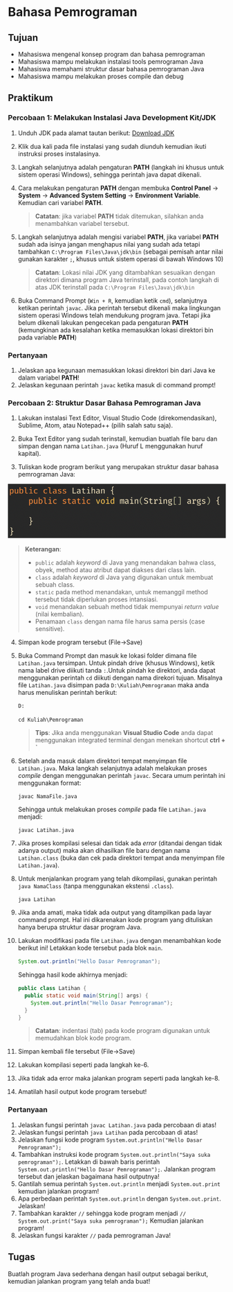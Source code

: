 # Bahasa Pemrograman

## Tujuan

- Mahasiswa mengenal konsep program dan bahasa pemrograman
- Mahasiswa mampu melakukan instalasi tools pemrograman Java
- Mahasiswa memahami struktur dasar bahasa pemrograman Java
- Mahasiswa mampu melakukan proses compile dan debug

## Praktikum

### Percobaan 1: Melakukan Instalasi Java Development Kit/JDK

1. Unduh JDK pada alamat tautan berikut: [Download JDK](https://www.oracle.com/technetwork/java/javase/downloads/index.html)

2. Klik dua kali pada file instalasi yang sudah diunduh kemudian ikuti instruksi proses instalasinya.

3. Langkah selanjutnya adalah pengaturan **PATH** (langkah ini khusus untuk
   sistem operasi Windows), sehingga perintah java dapat dikenali.

4. Cara melakukan pengaturan **PATH** dengan membuka **Control Panel** ->
   **System** -> **Advanced System Setting** -> **Environment Variable**.
   Kemudian cari variabel **PATH**.

   > **Catatan**: jika variabel **PATH** tidak ditemukan, silahkan anda
   > menambahkan variabel tersebut.

5. Langkah selanjutnya adalah mengisi variabel **PATH**, jika variabel **PATH**
   sudah ada isinya jangan menghapus nilai yang sudah ada tetapi tambahkan
   `C:\Program Files\Java\jdk\bin` (sebagai pemisah antar nilai gunakan karakter
   `;`, khusus untuk sistem operasi di bawah Windows 10)

   > **Catatan**: Lokasi nilai JDK yang ditambahkan sesuaikan dengan direktori dimana
   > program Java terinstall, pada contoh langkah di atas JDK terinstall pada
   > `C:\Program Files\Java\jdk\bin`

6. Buka Command Prompt (`Win + R`, kemudian ketik `cmd`), selanjutnya ketikan
   perintah `javac`. Jika perintah tersebut dikenali maka lingkungan sistem
   operasi Windows telah mendukung program java. Tetapi jika belum dikenali
   lakukan pengecekan pada pengaturan **PATH** (kemungkinan ada kesalahan ketika
   memasukkan lokasi direktori bin pada variable **PATH**)

### Pertanyaan

1. Jelaskan apa kegunaan memasukkan lokasi direktori bin dari Java ke dalam
   variabel **PATH**!
2. Jelaskan kegunaan perintah `javac` ketika masuk di command prompt!

### Percobaan 2: Struktur Dasar Bahasa Pemrograman Java

1. Lakukan instalasi Text Editor, Visual Studio Code (direkomendasikan),
   Sublime, Atom, atau Notepad++ (pilih salah satu saja).

2. Buka Text Editor yang sudah terinstall, kemudian buatlah file baru dan simpan
   dengan nama `Latihan.java` (Huruf L menggunakan huruf kapital).

3. Tuliskan kode program berikut yang merupakan struktur dasar bahasa
   pemrograman Java:

  ![Struktur Dasar Java](./images/structure-java.png)

  > **Keterangan**:
  > - `public` adalah *keyword* di Java yang menandakan bahwa class, obyek,
  >  method atau atribut dapat diakses dari class lain.
  > - `class` adalah *keyword* di Java yang digunakan untuk membuat sebuah class.
  > - `static` pada method menandakan, untuk memanggil method tersebut tidak
  >  diperlukan proses intansiasi.
  > - `void` menandakan sebuah method tidak mempunyai *return value* (nilai
  >  kembalian).
  > - Penamaan `class` dengan nama file harus sama persis (case sensitive).

4. Simpan kode program tersebut (File->Save)
5. Buka Command Prompt dan masuk ke lokasi folder dimana file `Latihan.java`
   tersimpan. Untuk pindah drive (khusus Windows), ketik nama label drive
   diikuti tanda `:`.Untuk pindah ke direktori, anda dapat menggunakan perintah
   `cd` diikuti dengan nama direkori tujuan. Misalnya file `Latihan.java`
   disimpan pada `D:\Kuliah\Pemrograman` maka anda harus menuliskan perintah
   berikut:

   ```
   D:

   cd Kuliah\Pemrograman
   ```

   > **Tips**: Jika anda menggunakan **Visual Studio Code** anda dapat menggunakan
   > integrated terminal dengan menekan shortcut **ctrl + `**

6. Setelah anda masuk dalam direktori tempat menyimpan file `Latihan.java`. Maka
   langkah selanjutnya adalah melakukan proses *compile* dengan menggunakan
   perintah `javac`. Secara umum perintah ini menggunakan format:

   ```
   javac NamaFile.java
   ```

   Sehingga untuk melakukan proses *compile* pada file `Latihan.java` menjadi:

   ```
   javac Latihan.java
   ```

7. Jika proses kompilasi selesai dan tidak ada *error* (ditandai dengan tidak
   adanya output) maka akan dihasilkan file baru dengan nama `Latihan.class`
   (buka dan cek pada direktori tempat anda menyimpan file `Latihan.java`).

8. Untuk menjalankan program yang telah dikompilasi, gunakan perintah `java
   NamaClass` (tanpa menggunakan ekstensi `.class`).

   ```
   java Latihan
   ```

9. Jika anda amati, maka tidak ada output yang ditampilkan pada layar command
   prompt. Hal ini dikarenakan kode program yang dituliskan hanya berupa
   struktur dasar program Java.

10. Lakukan modifikasi pada file `Latihan.java` dengan menambahkan kode berikut
    ini! Letakkan kode tersebut pada blok `main`.

    ```java
    System.out.println("Hello Dasar Pemrograman");
    ```

    Sehingga hasil kode akhirnya menjadi:
    ```java
    public class Latihan {
      public static void main(String[] args) {
        System.out.println("Hello Dasar Pemrograman");
      }
    }
    ```

    > **Catatan**: indentasi (tab) pada kode program digunakan untuk memudahkan
    > blok kode program.

11. Simpan kembali file tersebut (File->Save)
12. Lakukan kompilasi seperti pada langkah ke-6.
13. Jika tidak ada error maka jalankan program seperti pada langkah ke-8.
14. Amatilah hasil output kode program tersebut!

### Pertanyaan

1. Jelaskan fungsi perintah `javac Latihan.java` pada percobaan di atas!
2. Jelaskan fungsi perintah `java Latihan` pada percobaan di atas!
3. Jelaskan fungsi kode program `System.out.println("Hello Dasar Pemrograman");`
4. Tambahkan instruksi kode program `System.out.println("Saya suka pemrograman");`. Letakkan di bawah baris perintah `System.out.println("Hello Dasar Pemrograman");`. Jalankan program tersebut dan jelaskan bagaimana hasil outputnya!
5. Gantilah semua perintah `System.out.println` menjadi `System.out.print`
   kemudian jalankan program!
6. Apa perbedaan perintah `System.out.println` dengan `System.out.print`.
   Jelaskan!
7. Tambahkan karakter `//` sehingga kode program menjadi `//
   System.out.print("Saya suka pemrograman");` Kemudian jalankan program!
8. Jelaskan fungsi karakter `//` pada pemrograman Java!

## Tugas

Buatlah program Java sederhana dengan hasil output sebagai berikut, kemudian
jalankan program yang telah anda buat!


